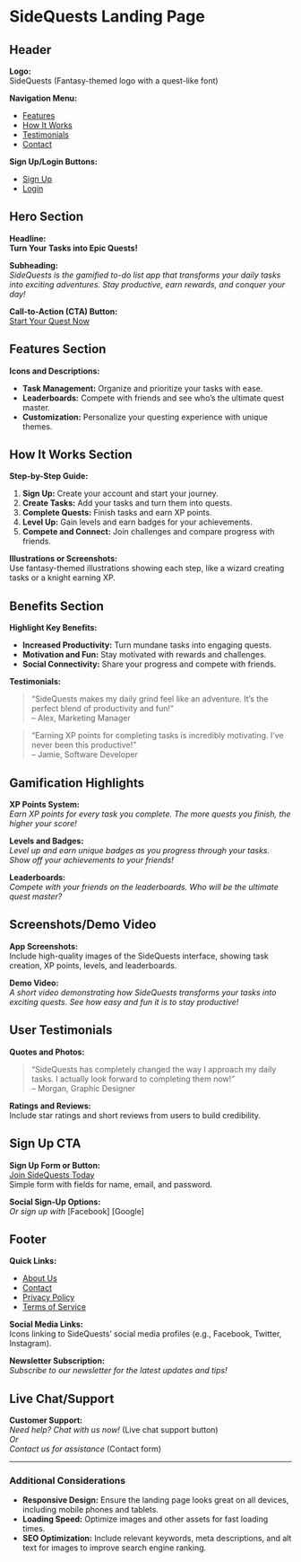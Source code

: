 # SideQuests Landing Page

## Header

**Logo:**  
SideQuests (Fantasy-themed logo with a quest-like font)

**Navigation Menu:**

- [Features](#features)
- [How It Works](#how-it-works)
- [Testimonials](#testimonials)
- [Contact](#contact)

**Sign Up/Login Buttons:**

- [Sign Up](#sign-up)
- [Login](#login)

## Hero Section

**Headline:**  
**Turn Your Tasks into Epic Quests!**

**Subheading:**  
_SideQuests is the gamified to-do list app that transforms your daily tasks into exciting adventures. Stay productive, earn rewards, and conquer your day!_

**Call-to-Action (CTA) Button:**  
[Start Your Quest Now](#sign-up)

## Features Section

**Icons and Descriptions:**

- **Task Management:** Organize and prioritize your tasks with ease.
- **Leaderboards:** Compete with friends and see who’s the ultimate quest master.
- **Customization:** Personalize your questing experience with unique themes.

## How It Works Section

**Step-by-Step Guide:**

1. **Sign Up:** Create your account and start your journey.
2. **Create Tasks:** Add your tasks and turn them into quests.
3. **Complete Quests:** Finish tasks and earn XP points.
4. **Level Up:** Gain levels and earn badges for your achievements.
5. **Compete and Connect:** Join challenges and compare progress with friends.

**Illustrations or Screenshots:**  
Use fantasy-themed illustrations showing each step, like a wizard creating tasks or a knight earning XP.

## Benefits Section

**Highlight Key Benefits:**

- **Increased Productivity:** Turn mundane tasks into engaging quests.
- **Motivation and Fun:** Stay motivated with rewards and challenges.
- **Social Connectivity:** Share your progress and compete with friends.

**Testimonials:**

> “SideQuests makes my daily grind feel like an adventure. It’s the perfect blend of productivity and fun!”  
> – Alex, Marketing Manager

> “Earning XP points for completing tasks is incredibly motivating. I’ve never been this productive!”  
> – Jamie, Software Developer

## Gamification Highlights

**XP Points System:**  
_Earn XP points for every task you complete. The more quests you finish, the higher your score!_

**Levels and Badges:**  
_Level up and earn unique badges as you progress through your tasks. Show off your achievements to your friends!_

**Leaderboards:**  
_Compete with your friends on the leaderboards. Who will be the ultimate quest master?_

## Screenshots/Demo Video

**App Screenshots:**  
Include high-quality images of the SideQuests interface, showing task creation, XP points, levels, and leaderboards.

**Demo Video:**  
_A short video demonstrating how SideQuests transforms your tasks into exciting quests. See how easy and fun it is to stay productive!_

## User Testimonials

**Quotes and Photos:**

> “SideQuests has completely changed the way I approach my daily tasks. I actually look forward to completing them now!”  
> – Morgan, Graphic Designer

**Ratings and Reviews:**  
Include star ratings and short reviews from users to build credibility.

## Sign Up CTA

**Sign Up Form or Button:**  
[Join SideQuests Today](#sign-up)  
Simple form with fields for name, email, and password.

**Social Sign-Up Options:**  
_Or sign up with_ [Facebook] [Google]

## Footer

**Quick Links:**

- [About Us](#about-us)
- [Contact](#contact)
- [Privacy Policy](#privacy-policy)
- [Terms of Service](#terms-of-service)

**Social Media Links:**  
Icons linking to SideQuests’ social media profiles (e.g., Facebook, Twitter, Instagram).

**Newsletter Subscription:**  
_Subscribe to our newsletter for the latest updates and tips!_

## Live Chat/Support

**Customer Support:**  
_Need help? Chat with us now!_ (Live chat support button)  
_Or_  
_Contact us for assistance_ (Contact form)

---

### Additional Considerations

- **Responsive Design:** Ensure the landing page looks great on all devices, including mobile phones and tablets.
- **Loading Speed:** Optimize images and other assets for fast loading times.
- **SEO Optimization:** Include relevant keywords, meta descriptions, and alt text for images to improve search engine ranking.
